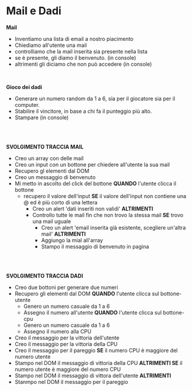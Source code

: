 # Mail e Dadi

**Mail**

- Inventiamo una lista di email a nostro piacimento
- Chiediamo all'utente una mail
- controlliamo che la mail inserita sia presente nella lista
- se è presente, gli diamo il benvenuto. (in console)
- altrimenti gli diciamo che non può accedere (in console)

<br>

**Gioco dei dadi**
<br>

- Generare un numero random da 1 a 6, sia per il giocatore sia per il computer.
- Stabilire il vincitore, in base a chi fa il punteggio più alto.
- Stampare (in console)

<br>
<br>

**SVOLGIMENTO TRACCIA MAIL**

- Creo un array con delle mail
- Creo un input con un bottone per chiedere all'utente la sua mail
- Recupero gl elementi dal DOM
- Creo un messaggio di benvenuto 
- Mi metto in ascolto del click del bottone
  **QUANDO** l'utente clicca il bottone 
  - recupero il valore dell'input
    **SE** il valore dell'input non contiene una @ ed è più corto di una lettera
    - Creo un alert 'dati inseriti non validi'
    **ALTRIMENTI** 
    - Controllo tutte le mail fin che non trovo la stessa     mail 
      **SE** trovo una mail uguale
      - Creo un alert 'email inserita già esistente, scegliere un'altra mail'
      **ALTRIMENTI**
       - Aggiungo la mial all'array
       - Stampo il messaggio di benvenuto in pagina

<br>
<br>

**SVOLGIMENTO TRACCIA DADI**

- Creo due bottoni per generare due numeri
- Recupero gli elementi dal DOM
**QUANDO** l'utente clicca sul bottone-utente
  - Genero un numero casuale da 1 a 6 
  - Assegno il numero all'utente
**QUANDO** l'utente clicca sul bottone-cpu
  - Genero un numero casuale da 1 a 6 
  - Assegno il numero alla CPU
- Creo il messaggio per la vittoria dell'utente
- Creo il messaggio per la vittoria della CPU
- Creo il messaggio per il pareggio
**SE** il numero CPU è maggiore del numero utente
 - Stampo nel DOM il messaggio di vittoria della CPU
 **ALTRIMENTI SE** il numero utente è maggiore del numero CPU
 - Stampo nel DOM il messaggio di vittora dell'utente
 **ALTRIMENTI** 
 - Stanmpo nel DOM il messaggio per il pareggio 

 

